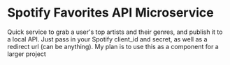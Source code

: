 # Spotify Favorites API Microservice
Quick service to grab a user's top artists and their genres, and publish it to a local API. Just pass in your Spotify client_id and secret, as well as a redirect url (can be anything). My plan is to use this as a component for a larger project
